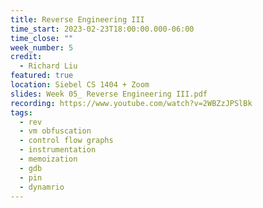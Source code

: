 ```yaml
---
title: Reverse Engineering III
time_start: 2023-02-23T18:00:00.000-06:00
time_close: ""
week_number: 5
credit:
  - Richard Liu
featured: true
location: Siebel CS 1404 + Zoom
slides: Week 05_ Reverse Engineering III.pdf
recording: https://www.youtube.com/watch?v=2WBZzJPSlBk
tags:
  - rev
  - vm obfuscation
  - control flow graphs
  - instrumentation
  - memoization
  - gdb
  - pin
  - dynamrio
---
```

